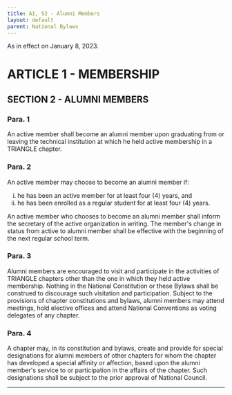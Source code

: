 ```yaml
---
title: A1, S2 - Alumni Members
layout: default
parent: National Bylaws
---
```


<style type="text/css">
    ol { list-style-type: lower-roman; }
    ol ol { list-style-type: upper-alpha; } 
</style>


As in effect on January 8, 2023.

# ARTICLE 1 - MEMBERSHIP

## SECTION 2 - ALUMNI MEMBERS

### Para. 1

An active member shall become an alumni member upon graduating
from  or leaving the technical institution at which he held
active membership in a TRIANGLE chapter.

### Para. 2

An active member may choose to become an alumni member if:

<ol type="i">
<li>he has been an active member for at least four (4) years, and</li>
<li>he has been enrolled as a regular student for at least four
(4) years.</li>
</ol>

An active member who chooses to become an alumni member shall
inform the secretary of the active organization in writing.  The
member's change in status from active to alumni member shall be
effective with the beginning of the next regular school term.

### Para. 3

Alumni members are encouraged to visit and participate in the
activities of TRIANGLE chapters other than the one in which they
held active membership.  Nothing in the National Constitution or
these Bylaws shall be construed to discourage such visitation and
participation. Subject to the provisions of chapter constitutions
and bylaws, alumni members may attend meetings, hold elective
offices and attend National Conventions as voting delegates of
any chapter.

### Para. 4

A chapter may, in its constitution and bylaws, create and provide
for special designations for alumni members of other chapters for
whom the chapter has developed a special affinity or affection,
based upon the alumni member's service to or participation in the
affairs of the chapter. Such designations shall be subject to the
prior approval of National Council.

----
